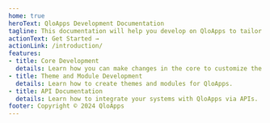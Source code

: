 ```yaml
---
home: true
heroText: QloApps Development Documentation
tagline: This documentation will help you develop on QloApps to tailor the system as per your vision
actionText: Get Started →
actionLink: /introduction/
features:
- title: Core Development
  details: Learn how you can make changes in the core to customize the system.
- title: Theme and Module Development
  details: Learn how to create themes and modules for QloApps.
- title: API Documentation
  details: Learn how to integrate your systems with QloApps via APIs.
footer: Copyright © 2024 QloApps
---
```

